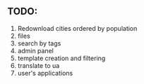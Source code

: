 ## TODO:

1. Redownload cities ordered by population
2. files
3. search by tags
4. admin panel
5. template creation and filtering
6. translate to ua
7. user's applications